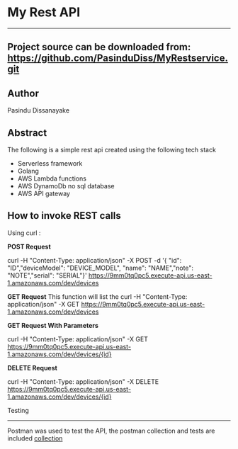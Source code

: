 My Rest API
===

---
Project source can be downloaded from:
https://github.com/PasinduDiss/MyRestservice.git
----

Author
------

Pasindu Dissanayake

Abstract
--------
The following is a simple rest api created using the following tech stack
- Serverless framework  
- Golang
- AWS Lambda functions
- AWS DynamoDb no sql database
- AWS API gateway


How to invoke REST calls
------
Using curl :

**POST Request**


curl -H "Content-Type: application/json" -X POST -d '{
"id": "ID","deviceModel": "DEVICE_MODEL", "name": "NAME","note": "NOTE","serial": "SERIAL"}' https://9mm0tq0pc5.execute-api.us-east-1.amazonaws.com/dev/devices

**GET Request**
This function will list the
curl -H "Content-Type: application/json" -X GET https://9mm0tq0pc5.execute-api.us-east-1.amazonaws.com/dev/devices


**GET Request With Parameters**

curl -H "Content-Type: application/json" -X GET https://9mm0tq0pc5.execute-api.us-east-1.amazonaws.com/dev/devices/{id}

**DELETE Request**

curl -H "Content-Type: application/json" -X DELETE https://9mm0tq0pc5.execute-api.us-east-1.amazonaws.com/dev/devices/{id}

Testing
_______
Postman was used to test the API, the postman collection and tests are included
[collection](MyRestservice/MyRestservice.json)
